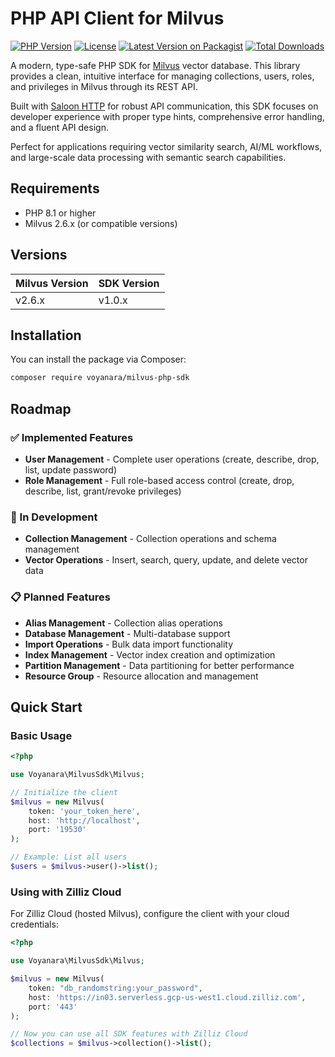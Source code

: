# PHP API Client for Milvus

[![PHP Version](https://img.shields.io/badge/PHP-%5E8.1-blue.svg)](https://php.net/)
[![License](https://img.shields.io/badge/license-MIT-green.svg)](LICENSE)
[![Latest Version on Packagist](https://img.shields.io/packagist/v/voyanara/milvus-php-sdk.svg?style=flat-square)](https://packagist.org/packages/voyanara/milvus-php-sdk)
[![Total Downloads](https://img.shields.io/packagist/dt/voyanara/milvus-php-sdk.svg?style=flat-square)](https://packagist.org/packages/voyanara/milvus-php-sdk)

A modern, type-safe PHP SDK for [Milvus](https://milvus.io/) vector database. This library provides a clean, intuitive interface for managing collections, users, roles, and privileges in Milvus through its REST API.

Built with [Saloon HTTP](https://docs.saloon.dev/) for robust API communication, this SDK focuses on developer experience with proper type hints, comprehensive error handling, and a fluent API design.

Perfect for applications requiring vector similarity search, AI/ML workflows, and large-scale data processing with semantic search capabilities.

## Requirements

- PHP 8.1 or higher
- Milvus 2.6.x (or compatible versions)

## Versions

| Milvus Version | SDK Version |
|----------------|-------------|
| v2.6.x         | v1.0.x      |

## Installation

You can install the package via Composer:

```bash
composer require voyanara/milvus-php-sdk
```

## Roadmap

### ✅ Implemented Features

- **User Management** - Complete user operations (create, describe, drop, list, update password)
- **Role Management** - Full role-based access control (create, drop, describe, list, grant/revoke privileges)

### 🚧 In Development

- **Collection Management** - Collection operations and schema management
- **Vector Operations** - Insert, search, query, update, and delete vector data

### 📋 Planned Features

- **Alias Management** - Collection alias operations  
- **Database Management** - Multi-database support
- **Import Operations** - Bulk data import functionality
- **Index Management** - Vector index creation and optimization
- **Partition Management** - Data partitioning for better performance
- **Resource Group** - Resource allocation and management

## Quick Start

### Basic Usage

```php
<?php

use Voyanara\MilvusSdk\Milvus;

// Initialize the client
$milvus = new Milvus(
    token: 'your_token_here',
    host: 'http://localhost',
    port: '19530'
);

// Example: List all users
$users = $milvus->user()->list();
```

### Using with Zilliz Cloud

For Zilliz Cloud (hosted Milvus), configure the client with your cloud credentials:

```php
<?php

use Voyanara\MilvusSdk\Milvus;

$milvus = new Milvus(
    token: "db_randomstring:your_password",
    host: 'https://in03.serverless.gcp-us-west1.cloud.zilliz.com',
    port: '443'
);

// Now you can use all SDK features with Zilliz Cloud
$collections = $milvus->collection()->list();
```